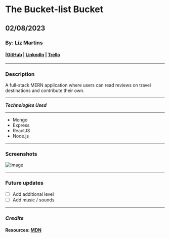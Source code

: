 # The Bucket-list Bucket

## 02/08/2023

### By: Liz Martins

#### [[GitHub](https://github.com/martinsliz/The-Bucket-list-Bucket) | [LinkedIn](https://www.linkedin.com/in/elizmartins) | [Trello](https://trello.com/b/XrtSg1A5/travel-blog)

---

### Description

A full-stack MERN application where users can read reviews on travel destinations and contribute their own.

---

**_Technologies Used_**

---

- Mongo
- Express
- ReactJS
- Node.js

---

### Screenshots

![Image]()

---

### Future updates

- [ ] Add additional level
- [ ] Add music / sounds

---

### _Credits_

#### Resources: [MDN](https://developer.mozilla.org/en-US/)
